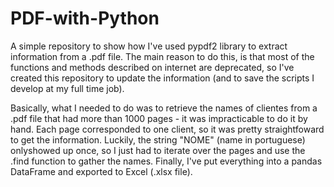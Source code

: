 # PDF-with-Python
A simple repository to show how I've used pypdf2 library to extract information from a .pdf file. The main reason to do this, is that most of the functions and methods described on internet are deprecated, so I've created this repository to update the information (and to save the scripts I develop at my full time job).

Basically, what I needed to do was to retrieve the names of clientes from a .pdf file that had more than 1000 pages - it was impracticable to do it by hand. Each page corresponded to one client, so it was pretty straightfoward to get the information. Luckily, the string "NOME" (name in portuguese) onlyshowed up once, so I just had to iterate over the pages and use the .find function to gather the names. Finally, I've put everything into a pandas DataFrame and exported to Excel (.xlsx file).
